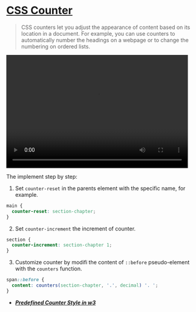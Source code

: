 # [CSS Counter](https://www.google.com/search?client=firefox-b-d&q=CSS+Counter)

> CSS counters let you adjust the appearance of content based on its location in a document. For example, you can use counters to automatically number the headings on a webpage or to change the numbering on ordered lists.

<video width="480" height="300" controls>
  <source src="screenshot.mp4" type="video/mp4">
</video>

The implement step by step:

1. Set `counter-reset` in the parents element with the specific name, for example.

```css
main {
  counter-reset: section-chapter;
}
```

2. Set `counter-increment` the increment of counter.

```css
section {
  counter-increment: section-chapter 1;
}
```

3. Customize counter by modifi the content of `::before` pseudo-element with the `counters` function.

```css
span::before {
  content: counters(section-chapter, '.', decimal) '. ';
}
```

- ___[Predefined Counter Style in w3](https://www.w3.org/TR/predefined-counter-styles/)___
